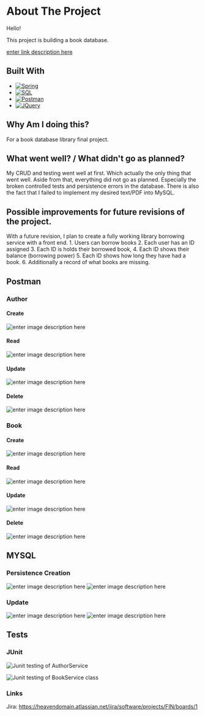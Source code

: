 # About The Project

Hello!

This project is building a book database.

[enter link description here](https://gist.github.com/911344.git)
## Built With

-   [![Spring](https://img.shields.io/badge/Spring-6DB33F?style=for-the-badge&logo=spring&logoColor=white)](https://spring.io/)
-   [![SQL](https://img.shields.io/badge/MySQL-005C84?style=for-the-badge&logo=mysql&logoColor=white)](https://www.mysql.com/)
-   [![Postman](https://img.shields.io/badge/Postman-FF6C37?style=for-the-badge&logo=Postman&logoColor=white)](https://www.postman.com/)
- [![JQuery](https://camo.githubusercontent.com/15b7da9c5e50455ef7c50a5d642afad7ab8d752e575010116727c3865beb026d/68747470733a2f2f696d672e736869656c64732e696f2f62616467652f6a51756572792d3037363941443f7374796c653d666f722d7468652d6261646765266c6f676f3d6a7175657279266c6f676f436f6c6f723d7768697465)](https://jquery.com/)

## Why Am I doing this?

For a book database library final project.

## What went well? / What didn't go as planned?

My CRUD and testing went well at first. Which actually the only thing that went well. Aside from that, everything did not go as planned. Especially the broken controlled tests and persistence errors in the database. There is also the fact that I failed to implement my desired text/PDF into MySQL.

## Possible improvements for future revisions of the project.

With a future revision, I plan to create a fully working library borrowing service with a front end. 1. Users can borrow books
2. Each user has an ID assigned 
3. Each ID is holds their borrowed book, 
4. Each ID shows their balance (borrowing power) 
5. Each ID shows how long they have had a book. 
6. Additionally a record of what books are missing.

## Postman

### Author

#### Create
![enter image description here](https://i.imgur.com/bCHGhNN.png)

#### Read
![enter image description here](https://i.imgur.com/Sxt0f20.png)

#### Update
![enter image description here](https://i.imgur.com/WYiik0e.png)

#### Delete
![enter image description here](https://i.imgur.com/QwZEO0z.png)



### Book

#### Create
![enter image description here](https://i.imgur.com/P6CdnwU.png)
#### Read
![enter image description here](https://i.imgur.com/71MGNAK.png)
#### Update
![enter image description here](https://i.imgur.com/WYiik0e.png)
#### Delete
![enter image description here](https://i.imgur.com/wBhzhEC.png)


## MYSQL

### Persistence Creation
![enter image description here](https://i.imgur.com/bKo3z9j.png)
![enter image description here](https://i.imgur.com/GLDlpjL.png)

### Update
![enter image description here](https://i.imgur.com/sU92PAc.png)
![enter image description here](https://i.imgur.com/mc8T2LI.png)
## Tests

### JUnit

![Junit testing of AuthorService](https://i.imgur.com/0M30wSE.jpg)

![Junit testing of BookService class](https://i.imgur.com/FJWpA6d.jpg)

### Links

Jira: https://heavendomain.atlassian.net/jira/software/projects/FIN/boards/1